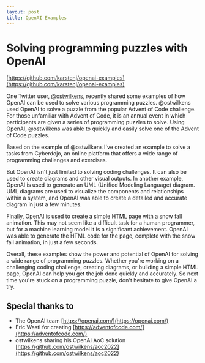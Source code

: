 ```yaml
---
layout: post
title: OpenAI Examples
---
```


# Solving programming puzzles with OpenAI

[https://github.com/karstenj/openai-examples](https://github.com/karstenj/openai-examples)

One Twitter user, [@ostwilkens](https://twitter.com/ostwilkens/status/1598458146187628544), recently shared some examples of how OpenAI can be used to solve various programming puzzles. @ostwilkens used OpenAI to solve a puzzle from the popular Advent of Code challenge. For those unfamiliar with Advent of Code, it is an annual event in which participants are given a series of programming puzzles to solve. Using OpenAI, @ostwilkens was able to quickly and easily solve one of the Advent of Code puzzles.

Based on the example of @ostwilkens I've created an example to solve a tasks from Cyberdojo, an online platform that offers a wide range of programming challenges and exercises.

But OpenAI isn't just limited to solving coding challenges. It can also be used to create diagrams and other visual outputs. In another example, OpenAI is used to generate an UML (Unified Modeling Language) diagram. UML diagrams are used to visualize the components and relationships within a system, and OpenAI was able to create a detailed and accurate diagram in just a few minutes.

Finally, OpenAI is used to create a simple HTML page with a snow fall animation. This may not seem like a difficult task for a human programmer, but for a machine learning model it is a significant achievement. OpenAI was able to generate the HTML code for the page, complete with the snow fall animation, in just a few seconds.

Overall, these examples show the power and potential of OpenAI for solving a wide range of programming puzzles. Whether you're working on a challenging coding challenge, creating diagrams, or building a simple HTML page, OpenAI can help you get the job done quickly and accurately. So next time you're stuck on a programming puzzle, don't hesitate to give OpenAI a try.

## Special thanks to
* The OpenAI team [https://openai.com/](https://openai.com/)
* Eric Wastl for creating [https://adventofcode.com/](https://adventofcode.com/)
* ostwilkens sharing his OpenAI AoC solution [https://github.com/ostwilkens/aoc2022](https://github.com/ostwilkens/aoc2022)
